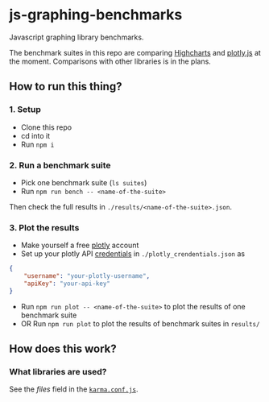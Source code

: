 # js-graphing-benchmarks

Javascript graphing library benchmarks.

The benchmark suites in this repo are comparing
[Highcharts](https://github.com/highcharts/highcharts) and
[plotly.js](https://github.com/plotly/plotly.js) at the moment.
Comparisons with other libraries is in the plans.

## How to run this thing?

### 1. Setup

- Clone this repo
- cd into it
- Run `npm i`

### 2. Run a benchmark suite

- Pick one benchmark suite (`ls suites`)
- Run `npm run bench -- <name-of-the-suite>`

Then check the full results in `./results/<name-of-the-suite>.json`.

### 3. Plot the results

- Make yourself a free [plotly](https://plot.ly/) account
- Set up your plotly API [credentials](https://plot.ly/settings/api/) in
  `./plotly_crendentials.json` as

```json
{
    "username": "your-plotly-username",
    "apiKey": "your-api-key"
}
```

- Run `npm run plot -- <name-of-the-suite>` to plot the results of one benchmark
  suite
- OR Run `npm run plot` to plot the results of benchmark suites in `results/`


## How does this work?



### What libraries are used?

See the *files* field in the
[`karma.conf.js`](https://github.com/etpinard/js-graphing-benchmarks/blob/master/karma.conf.js).
